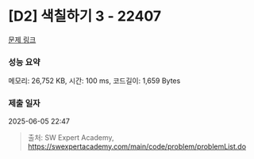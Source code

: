 # [D2] 색칠하기 3 - 22407 

[문제 링크](https://swexpertacademy.com/main/code/problem/problemDetail.do?contestProbId=AZHVeb9KW6IDFAQP) 

### 성능 요약

메모리: 26,752 KB, 시간: 100 ms, 코드길이: 1,659 Bytes

### 제출 일자

2025-06-05 22:47



> 출처: SW Expert Academy, https://swexpertacademy.com/main/code/problem/problemList.do